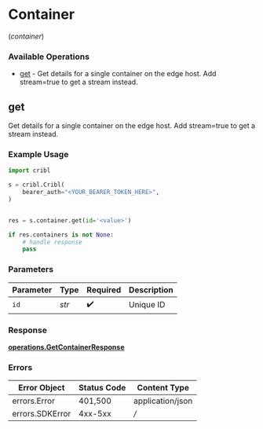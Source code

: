 # Container
(*container*)

### Available Operations

* [get](#get) - Get details for a single container on the edge host. Add stream=true to get a stream instead.

## get

Get details for a single container on the edge host. Add stream=true to get a stream instead.

### Example Usage

```python
import cribl

s = cribl.Cribl(
    bearer_auth="<YOUR_BEARER_TOKEN_HERE>",
)


res = s.container.get(id='<value>')

if res.containers is not None:
    # handle response
    pass

```

### Parameters

| Parameter          | Type               | Required           | Description        |
| ------------------ | ------------------ | ------------------ | ------------------ |
| `id`               | *str*              | :heavy_check_mark: | Unique ID          |


### Response

**[operations.GetContainerResponse](../../models/operations/getcontainerresponse.md)**
### Errors

| Error Object     | Status Code      | Content Type     |
| ---------------- | ---------------- | ---------------- |
| errors.Error     | 401,500          | application/json |
| errors.SDKError  | 4xx-5xx          | */*              |
